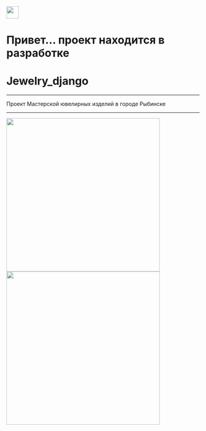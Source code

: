 <img src="https://github.com/blackcater/blackcater/raw/main/images/Hi.gif" height="32"/>

# Привет... проект находится в разработке
# Jewelry_django
___
Проект Мастерской ювелирных изделий в городе Рыбинске  
___
<img src="https://sun9-13.userapi.com/impg/phuHJQ-r8TRPHToNe5knOItVlmgropGVnqOOCQ/j1xdpJIVhz8.jpg?size=991x1080&quality=95&sign=2adbe1a9f0b070535f376e5e8b96da03&type=album" width="400">  
<img src="https://sun9-38.userapi.com/impg/QwE1d7-J1hNUKnD-ts6lNcQ1NRXnnUYskXFk_A/jZGxNe6UCes.jpg?size=1131x1103&quality=95&sign=58bb9d79cca96b360f95e9379a56889b&type=album" width="400">  
